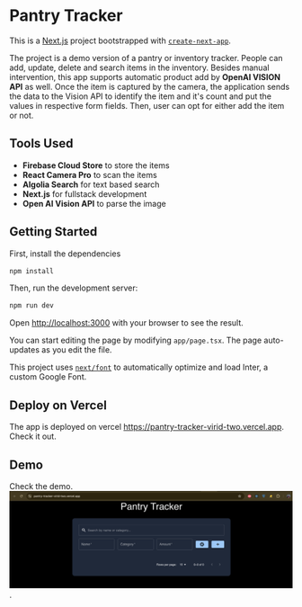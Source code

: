 # Pantry Tracker

This is a [Next.js](https://nextjs.org/) project bootstrapped with [`create-next-app`](https://github.com/vercel/next.js/tree/canary/packages/create-next-app).

The project is a demo version of a pantry or inventory tracker. People can add, update, delete and search items in the inventory.
Besides manual intervention, this app supports automatic product add by **OpenAI VISION API** as well. Once the item is captured 
by the camera, the application sends the data to the Vision API to identify the item and it's count and put the values in respective form fields. Then, user 
can opt for either add the item or not.

## Tools Used
- **Firebase Cloud Store** to store the items
- **React Camera Pro** to scan the items
- **Algolia Search** for text based search
- **Next.js** for fullstack development
- **Open AI Vision API** to parse the image

## Getting Started

First, install the dependencies
```bash
npm install
```

Then, run the development server:
```bash
npm run dev
```

Open [http://localhost:3000](http://localhost:3000) with your browser to see the result.

You can start editing the page by modifying `app/page.tsx`. The page auto-updates as you edit the file.

This project uses [`next/font`](https://nextjs.org/docs/basic-features/font-optimization) to automatically optimize and load Inter, a custom Google Font.

## Deploy on Vercel

The app is deployed on vercel https://pantry-tracker-virid-two.vercel.app. Check it out.

## Demo
Check the demo. [![demo video](assets/demo-thumbnail.png)](https://www.youtube.com/watch?v=zhoE1n_9urw).

